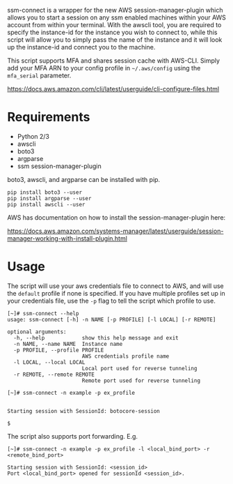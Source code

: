 ssm-connect is a wrapper for the new AWS session-manager-plugin which allows you to start a session on any ssm enabled machines within your AWS account from within your terminal. With the awscli tool, you are required to specify the instance-id for the instance you wish to connect to, while this script will allow you to simply pass the name of the instance and it will look up the instance-id and connect you to the machine.

This script supports MFA and shares session cache with AWS-CLI. Simply add your MFA ARN to your config profile in `~/.aws/config` using the `mfa_serial` parameter.

https://docs.aws.amazon.com/cli/latest/userguide/cli-configure-files.html

# Requirements

- Python 2/3
- awscli
- boto3
- argparse
- ssm session-manager-plugin

boto3, awscli, and argparse can be installed with pip.

```
pip install boto3 --user
pip install argparse --user
pip install awscli --user
```

AWS has documentation on how to install the session-manager-plugin here:

https://docs.aws.amazon.com/systems-manager/latest/userguide/session-manager-working-with-install-plugin.html

# Usage

The script will use your aws credentials file to connect to AWS, and will use the `default` profile if none is specified. If you have multiple profiles set up in your credentials file, use the `-p` flag to tell the script which profile to use.

```
[~]# ssm-connect --help
usage: ssm-connect [-h] -n NAME [-p PROFILE] [-l LOCAL] [-r REMOTE]

optional arguments:
  -h, --help            show this help message and exit
  -n NAME, --name NAME  Instance name
  -p PROFILE, --profile PROFILE
                        AWS credentials profile name
  -l LOCAL, --local LOCAL
                        Local port used for reverse tunneling
  -r REMOTE, --remote REMOTE
                        Remote port used for reverse tunneling
```

```
[~]# ssm-connect -n example -p ex_profile


Starting session with SessionId: botocore-session

$
```

The script also supports port forwarding. E.g.
```
[~]# ssm-connect -n example -p ex_profile -l <local_bind_port> -r <remote_bind_port>

Starting session with SessionId: <session_id>
Port <local_bind_port> opened for sessionId <session_id>.

```
